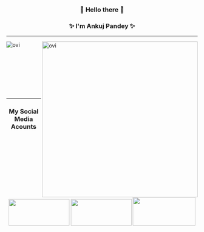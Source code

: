 <h3 align="center">👋 Hello there 👋</h3>

<h3 align="center">✨ I'm Ankuj Pandey ✨</h3>

<!--
**ankujpandey/ankujpandey** is a ✨ Ankuj ✨ repository because its `README.md` (this file) appears on your GitHub profile.

Here are some ideas to get you started:

    - 🔭 I’m currently working on ...        
- 🌱 I’m currently learning ...
- 👯 I’m looking to collaborate on ...
- 🤔 I’m looking for help with ...
- 💬 Ask me about ...
- 📫 How to reach me: ...
- 😄 Pronouns: ...
- ⚡ Fun fact: ...   -->


<p align="center">
  <hr>
    <img align="left" src="https://github-readme-stats.vercel.app/api/top-langs?username=ankujpandey&show_icons=true&locale=en&layout=compact" alt="ovi" />
    <img align="right" src="https://github-readme-stats.vercel.app/api?username=ankujpandey&show_icons=true&locale=en" alt="ovi" width="410" />
  <br>
  <br>
  <br>
  <br>
  <br>
  <br>
  <br>
  <br>
  <hr>
</p>

<h3 align="center">My Social Media Acounts</h3>
<p align="center">
 <a href="https://www.facebook.com/ankujpandey.pandey"><img src="https://user-images.githubusercontent.com/82190152/182242457-0f01e5fc-4b6e-46e1-8e0e-d60055c1b1a7.png" width="160" height="70" /></a>
 <a href="https://www.instagram.com/ankujpandey"><img src="https://user-images.githubusercontent.com/82190152/182242464-c884234d-527e-4360-b41a-caf92f7fdaa3.png" width="160" height="70" /></a>
 <a href="https://www.linkedin.com/in/ankuj-pandey"><img src="https://user-images.githubusercontent.com/82190152/182242476-b1bc5e07-25b7-4748-abf8-916cc38d7e79.png" width="165" height="75" /></a>
</p>


